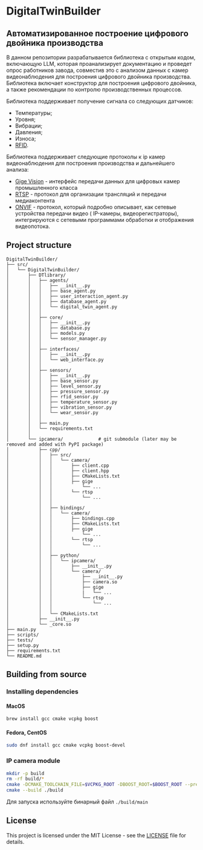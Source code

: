 # DigitalTwinBuilder
## Автоматизированное построение цифрового двойника производства

В данном репозитории разрабатывается библиотека с открытым кодом, включающую LLM, которая проанализирует документацию и проведет опрос работников завода, совместив это с анализом данных с камер видеонаблюдения для построения цифрового двойника производства. Библиотека включает конструктор для построения цифрового двойника, а также рекомендации по контролю производственных процессов.

Библиотека поддерживает получение сигнала со следующих датчиков:
* Температуры; 
* Уровня; 
* Вибрации; 
* Давления;
* Износа;
* [RFID](https://sauk.ru/).

Библиотека поддерживает следующие протоколы к ip камер видеонаблюдения для построения производства и дальнейшего анализа: 
* [Gige Vision](https://www.automate.org/vision/vision-standards/vision-standards-gige-vision) - интерфейс передачи данных для цифровых камер промышленного класса
* [RTSP](https://datatracker.ietf.org/doc/html/rfc7826) - протокол для организации трансляций и передачи медиаконтента
* [ONVIF](https://www.onvif.org/profiles/) - протокол, который подробно описывает, как сетевые устройства передачи видео ( IP-камеры, видеорегистраторы), интегрируются с сетевыми программами обработки и отображения видеопотока.

## Project structure

```
DigitalTwinBuilder/
├── src/
│   └── DigitalTwinBuilder/ 
│       ├── DTlibrary/
│       │   ├── agents/
│       │   │   ├── __init__.py
│       │   │   ├── base_agent.py
│       │   │   ├── user_interaction_agent.py
│       │   │   ├── database_agent.py
│       │   │   └── digital_twin_agent.py
│       │   │   
│       │   ├── core/
│       │   │   ├── __init__.py
│       │   │   ├── database.py
│       │   │   ├── models.py
│       │   │   └── sensor_manager.py
│       │   │   
│       │   ├── interfaces/
│       │   │   ├── __init__.py
│       │   │   └── web_interface.py
│       │   │   
│       │   ├── sensors/
│       │   │   ├── __init__.py
│       │   │   ├── base_sensor.py
│       │   │   ├── level_sensor.py
│       │   │   ├── pressure_sensor.py
│       │   │   ├── rfid_sensor.py
│       │   │   ├── temperature_sensor.py
│       │   │   ├── vibration_sensor.py
│       │   │   └── wear_sensor.py
│       │   │ 
│       │   ├── main.py   
│       │   └── requirements.txt 
│       │   
│       └── ipcamera/             # git submodule (later may be removed and added with PyPI package)
│           ├── cpp/
│           │   ├── src/
│           │   │   └── camera/
│           │   │       ├── client.cpp
│           │   │       ├── client.hpp
│           │   │       ├── CMakeLists.txt
│           │   │       ├── gige
│           │   │           └── ...
│           │   │       └── rtsp
│           │   │           └── ...
│           │   │
│           │   ├── bindings/
│           │   │   └── camera/
│           │   │       ├── bindings.cpp
│           │   │       ├── CMakeLists.txt
│           │   │       ├── gige
│           │   │           └── ...
│           │   │       └── rtsp
│           │   │           └── ...
│           │   │
│           │   ├── python/
│           │   │   └── ipcamera/
│           │   │       ├── __init__.py
│           │   │       └── camera/
│           │   │           ├── __init__.py
│           │   │           ├── camera.so
│           │   │           ├── gige
│           │   │           |   └── ...
│           │   │           └── rtsp
│           │   │               └── ...
│           │   │
│           │   └── CMakeLists.txt
│           ├── __init__.py   
│           └── _core.so 
├── main.py 
├── scripts/
├── tests/
├── setup.py
├── requirements.txt
└── README.md
```

## Building from source
### Installing dependencies
#### MacOS
```bash
brew install gcc cmake vcpkg boost
```
#### Fedora, CentOS
```bash
sudo dnf install gcc cmake vcpkg boost-devel
```
### IP camera module
```bash
mkdir -p build
rm -rf build/*
cmake -DCMAKE_TOOLCHAIN_FILE=$VCPKG_ROOT -DBOOST_ROOT=$BOOST_ROOT --preset Debug -S .
cmake --build ./build
```
Для запуска используйте бинарный файл ```./build/main```
## License

This project is licensed under the MIT License - see the [LICENSE](https://github.com/lizaelisaveta/DigitalTwinOfProduction/blob/main/LICENSE) file for details.
